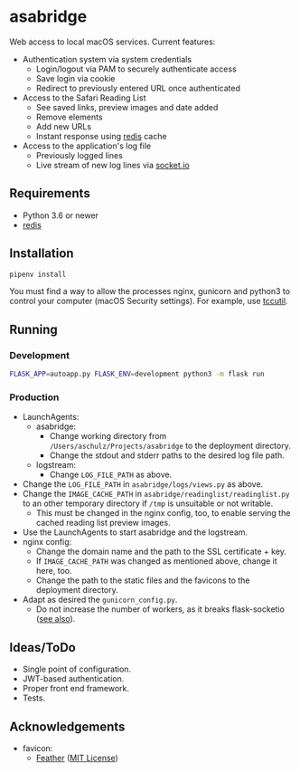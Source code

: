 # asabridge

Web access to local macOS services. Current features:

- Authentication system via system credentials
  - Login/logout via PAM to securely authenticate access
  - Save login via cookie
  - Redirect to previously entered URL once authenticated
- Access to the Safari Reading List
  - See saved links, preview images and date added
  - Remove elements
  - Add new URLs
  - Instant response using [redis](https://redis.io "redis") cache
- Access to the application's log file
  - Previously logged lines
  - Live stream of new log lines via [socket.io](https://socket.io "socket.io")

## Requirements

- Python 3.6 or newer
- [redis](https://redis.io "redis")

## Installation

```bash
pipenv install
```

You must find a way to allow the processes nginx, gunicorn and python3 to control your computer (macOS Security settings).
For example, use [tccutil](https://github.com/jacobsalmela/tccutil "tccutil").

## Running

### Development

```bash
FLASK_APP=autoapp.py FLASK_ENV=development python3 -m flask run
```

### Production

- LaunchAgents:
  - asabridge:
    - Change working directory from `/Users/aschulz/Projects/asabridge` to the deployment directory.
    - Change the stdout and stderr paths to the desired log file path.
  - logstream:
    - Change `LOG_FILE_PATH` as above.
- Change the `LOG_FILE_PATH` in `asabridge/logs/views.py` as above.
- Change the `IMAGE_CACHE_PATH` in `asabridge/readinglist/readinglist.py` to an other temporary directory if `/tmp` is unsuitable or not writable.
  - This must be changed in the nginx config, too, to enable serving the cached reading list preview images.
- Use the LaunchAgents to start asabridge and the logstream.
- nginx config:
  - Change the domain name and the path to the SSL certificate + key.
  - If `IMAGE_CACHE_PATH` was changed as mentioned above, change it here, too.
  - Change the path to the static files and the favicons to the deployment directory.
- Adapt as desired the `gunicorn_config.py`.
  -  Do not increase the number of workers, as it breaks flask-socketio ([see also](https://flask-socketio.readthedocs.io/en/latest/#gunicorn-web-server)).

## Ideas/ToDo

- Single point of configuration.
- JWT-based authentication.
- Proper front end framework.
- Tests.

## Acknowledgements

- favicon:
  - [Feather](https://feathericons.com "feathericons.com") ([MIT License](https://github.com/feathericons/feather/blob/master/LICENSE "MIT License"))
